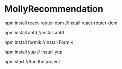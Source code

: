 # MollyRecommendation

npm install react-router-dom //Install react-router-dom

npm install antd //Install antd

npm install formik //Install Formik

npm install yup // Install yup

npm start //Run the project
